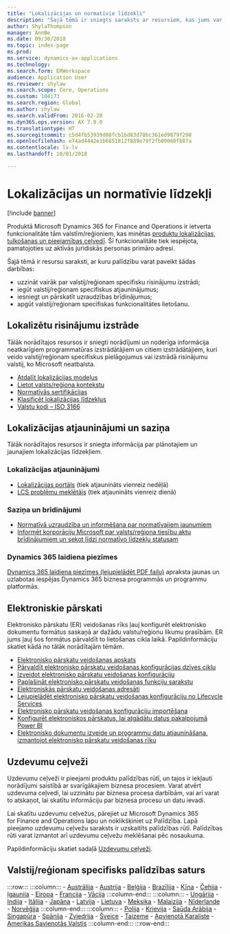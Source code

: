 ```yaml
---
title: "Lokalizācijas un normatīvie līdzekļi"
description: "Šajā tēmā ir sniegts saraksts ar resursiem, kas jums var noderēt, lai uzzinātu papildinformāciju par valstij/reģionam specifisko funkcionalitāti."
author: ShylaThompson
manager: AnnBe
ms.date: 09/30/2018
ms.topic: index-page
ms.prod: 
ms.service: dynamics-ax-applications
ms.technology: 
ms.search.form: ERWorkspace
audience: Application User
ms.reviewer: shylaw
ms.search.scope: Core, Operations
ms.custom: 104173
ms.search.region: Global
ms.author: shylaw
ms.search.validFrom: 2016-02-28
ms.dyn365.ops.version: AX 7.0.0
ms.translationtype: HT
ms.sourcegitcommit: c5d4fb53939d88fcb1bd83d70bc361ed9879f298
ms.openlocfilehash: e74ad4442e1b6851812f889e79f2fb09060fb87a
ms.contentlocale: lv-lv
ms.lasthandoff: 10/01/2018

---
```


# <a name="localization-and-regulatory-features"></a>Lokalizācijas un normatīvie līdzekļi

[!include [banner](../includes/banner.md)]

Produktā Microsoft Dynamics 365 for Finance and Operations ir ietverta funkcionalitāte tām valstīm/reģioniem, kas minētas [produktu lokalizācijas, tulkošanas un pieejamības ceļvedī](https://aka.ms/ax-availabilityguide). Šī funkcionalitāte tiek iespējota, pamatojoties uz aktīvās juridiskās personas primāro adresi. 

Šajā tēmā ir resursu saraksti, ar kuru palīdzību varat paveikt šādas darbības: 
- uzzināt vairāk par valstij/reģionam specifisku risinājumu izstrādi;
- iegūt valstij/reģionam specifiskus atjauninājumus;
- iesniegt un pārskatīt uzraudzības brīdinājumus;
- apgūt valstij/reģionam specifiskas funkcionalitātes lietošanu. 

## <a name="developing-localized-solutions"></a>Lokalizētu risinājumu izstrāde
Tālāk norādītajos resursos ir sniegti norādījumi un noderīga informācija neatkarīgiem programmatūras izstrādātājiem un citiem izstrādātājiem, kuri veido valstij/reģionam specifiskus pielāgojumus vai izstrādā risinājumu valstij, ko Microsoft neatbalsta.
-   [Atdalīt lokalizācijas modeļus](separate-localization-models.md)
-   [Lietot valsts/reģiona kontekstu](apply-country-context.md)
-   [Normatīvās sertifikācijas](regulatory-certifications.md)
-   [Klasificēt lokalizācijas līdzekļus](classify-localization-features.md)
-   [Valstu kodi – ISO 3166](https://www.iso.org/iso-3166-country-codes.html)

## <a name="localization-updates-and-communication"></a>Lokalizācijas atjauninājumi un saziņa
Tālāk norādītajos resursos ir sniegta informācija par plānotajiem un jaunajiem lokalizācijas līdzekļiem. 

### <a name="localization-updates"></a>Lokalizācijas atjauninājumi
-   [Lokalizācijas portāls](https://mbs.microsoft.com/customersource/northamerica/ax/support/support-news/GFMLocalizationPortalMC) (tiek atjaunināts vienreiz nedēļā)
-   [LCS problēmu meklētājs](../lifecycle-services/issue-search-lcs.md) (tiek atjaunināts vienreiz dienā)

### <a name="communication-and-alerts"></a>Saziņa un brīdinājumi
-   [Normatīvā uzraudzība un informēšana par normatīvajiem jaunumiem](regulatory-watch-communication.md)
-   [Informēt korporāciju Microsoft par valsts/reģiona tiesību aktu brīdinājumiem un sekot līdzi normatīvo līdzekļu statusam](submit-localization-alerts.md)

### <a name="dynamics-365-release-notes"></a>Dynamics 365 laidiena piezīmes
[Dynamics 365 laidiena piezīmes (lejupielādēt PDF failu)](https://aka.ms/businessappsreleasenotes) apraksta jaunas un uzlabotas iespējas Dynamics 365 biznesa programmās un programmu platformās. 

## <a name="electronic-reporting"></a>Elektroniskie pārskati
Elektronisko pārskatu (ER) veidošanas rīks ļauj konfigurēt elektronisko dokumentu formātus saskaņā ar dažādu valstu/reģionu likumu prasībām. ER jums ļauj šos formātus pārvaldīt to lietošanas cikla laikā. Papildinformāciju skatiet kādā no tālāk norādītajām tēmām.
-   [Elektronisko pārskatu veidošanas apskats](../analytics/general-electronic-reporting.md)
-   [Pārvaldīt elektronisko pārskatu veidošanas konfigurācijas dzīves ciklu](../analytics/general-electronic-reporting-manage-configuration-lifecycle.md)
-   [Izveidot elektronisko pārskatu veidošanas konfigurāciju](../analytics/electronic-reporting-configuration.md)
-   [Paplašināt elektronisko pārskatu veidošanas funkciju sarakstu](../analytics/general-electronic-reporting-formulas-list-extension.md)
-   [Elektroniskās pārskatu veidošanas adresāti](../analytics/electronic-reporting-destinations.md)
-   [Lejupielādēt elektronisko pārskatu veidošanas konfigurāciju no Lifecycle Services](../analytics/download-electronic-reporting-configuration-lcs.md)
-   [Elektronisko pārskatu veidošanas konfigurāciju importēšana](../analytics/electronic-reporting-import-ger-configurations.md)
-   [Konfigurēt elektroniskos pārskatus, lai atgādātu datus pakalpojumā Power BI](../analytics/general-electronic-reporting-report-configuration-get-data-powerbi.md)
-   [Elektronisko dokumentu izveide un programmu datu atjaunināšana, izmantojot elektronisko pārskatu veidošanas rīku](../analytics/generate-electronic-documents-update-application-data.md)

## <a name="task-guides"></a>Uzdevumu ceļveži
Uzdevumu ceļveži ir pieejami produktu palīdzības rūtī, un tajos ir iekļauti norādījumi saistībā ar svarīgākajiem biznesa procesiem. Varat atvērt uzdevuma ceļvedi, lai uzzinātu par biznesa procesa darbībām, vai arī varat to atskaņot, lai skatītu informāciju par biznesa procesu un datu ievadi.

Lai skatītu uzdevumu ceļvežus, pārejiet uz Microsoft Dynamics 365 for Finance and Operations lapu un noklikšķiniet uz Palīdzība. Lapā pieejamo uzdevumu ceļvežu saraksts ir uzskaitīts palīdzības rūtī. Palīdzības rūti varat izmantot arī uzdevumu ceļvežu meklēšanai pēc nosaukuma.

Papildinformāciju skatiet sadaļā [Uzdevumu ceļveži](../../fin-and-ops/get-started/help-overview.md#task-guides).


## <a name="countryregion-specific-help-content"></a>Valstij/reģionam specifisks palīdzības saturs
:::row:::
    :::column:::
        - [Austrālija](../../financials/localizations/australia.md)
        - [Austrija](../../financials/localizations/austria.md)
        - [Beļģija](../../financials/localizations/belgium.md)
        - [Brazīlija](../../financials/localizations/brazil.md)
        - [Ķīna](../../financials/localizations/china.md)
        - [Čehija](../../financials/localizations/czech-republic.md)
        - [Igaunija](../../financials/localizations/estonia.md)
        - [Eiropa](../../financials/localizations/europe.md)
        - [Francija](../../financials/localizations/france.md)
        - [Vācija](../../financials/localizations/germany.md)
    :::column-end:::
    :::column:::
        - [Ungārija](../../financials/localizations/hungary.md)
        - [Indija](../../financials/localizations/india.md)
        - [Itālija](../../financials/localizations/italy.md)
        - [Japāna](../../financials/localizations/japan.md)
        - [Latvija](../../financials/localizations/latvia.md)
        - [Lietuva](../../financials/localizations/lithuania.md)
        - [Meksika](../../financials/localizations/mexico.md)
        - [Malaizija](../../financials/localizations/malaysia.md)
        - [Nīderlande](../../financials/localizations/netherlands.md)
        - [Norvēģija](../../financials/localizations/norway.md)
    :::column-end:::
    :::column:::
        - [Polija](../../financials/localizations/poland.md)
        - [Krievija](../../financials/localizations/russia.md)
        - [Saūda Arābija](../../financials/localizations/saudi-arabia.md)
        - [Singapūra](../../financials/localizations/singapore.md)
        - [Spānija](../../financials/localizations/spain.md)
        - [Zviedrija](../../financials/localizations/sweden.md)
        - [Šveice](../../financials/localizations/switzerland.md)
        - [Taizeme](../../financials/localizations/thailand.md)
        - [Apvienotā Karaliste](../../financials/localizations/united-kingdom.md)
        - [Amerikas Savienotās Valstis](../../financials/localizations/united-states.md)
    :::column-end:::
:::row-end:::







